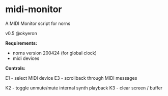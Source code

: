 # midi-monitor

A MIDI Monitor script for norns

v0.5 @okyeron


__Requirements:__
  * norns version 200424 (for global clock)
  * midi devices

__Controls:__  

E1 - select MIDI device
E3 - scrollback through MIDI messages

K2 - toggle unmute/mute internal synth playback
K3 - clear screen / buffer
